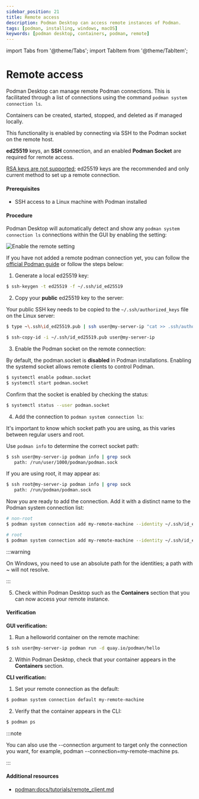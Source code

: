 ```yaml
---
sidebar_position: 21
title: Remote access
description: Podman Desktop can access remote instances of Podman.
tags: [podman, installing, windows, macOS]
keywords: [podman desktop, containers, podman, remote]
---
```


import Tabs from '@theme/Tabs';
import TabItem from '@theme/TabItem';

# Remote access

Podman Desktop can manage remote Podman connections. This is facilitated through a list of connections using the command `podman system connection ls`.

Containers can be created, started, stopped, and deleted as if managed locally.

This functionality is enabled by connecting via SSH to the Podman socket on the remote host.

**ed25519** keys, an **SSH** connection, and an enabled **Podman Socket** are required for remote access.

[RSA keys are not supported](https://github.com/mscdex/ssh2/issues/1375); ed25519 keys are the recommended and only current method to set up a remote connection.

#### Prerequisites

- SSH access to a Linux machine with Podman installed

#### Procedure

Podman Desktop will automatically detect and show any `podman system connection ls` connections within the GUI by enabling the setting:

![Enable the remote setting](img/remote.png)

If you have not added a remote podman connection yet, you can follow the [official Podman guide](https://github.com/containers/podman/blob/main/docs/tutorials/remote_client.md) or follow the steps below:

1. Generate a local ed25519 key:

```sh
$ ssh-keygen -t ed25519 -f ~/.ssh/id_ed25519
```

2. Copy your **public** ed25519 key to the server:

Your public SSH key needs to be copied to the `~/.ssh/authorized_keys` file on the Linux server:

<Tabs groupId="operating-systems">

<TabItem value="win" label="Windows">

```sh
$ type ~\.ssh\id_ed25519.pub | ssh user@my-server-ip "cat >> .ssh/authorized_keys"
```

</TabItem>

<TabItem value="linux-macos" label="Linux & MacOS">

```sh
$ ssh-copy-id -i ~/.ssh/id_ed25519.pub user@my-server-ip
```

</TabItem>
</Tabs>

3. Enable the Podman socket on the remote connection:

By default, the podman.socket is **disabled** in Podman installations. Enabling the systemd socket allows remote clients to control Podman.

```sh
$ systemctl enable podman.socket
$ systemctl start podman.socket
```

Confirm that the socket is enabled by checking the status:

```sh
$ systemctl status --user podman.socket
```

4. Add the connection to `podman system connection ls`:

It's important to know which socket path you are using, as this varies between regular users and root.

Use `podman info` to determine the correct socket path:

```sh
$ ssh user@my-server-ip podman info | grep sock
   path: /run/user/1000/podman/podman.sock
```

If you are using root, it may appear as:

```sh
$ ssh root@my-server-ip podman info | grep sock
   path: /run/podman/podman.sock
```

Now you are ready to add the connection. Add it with a distinct name to the Podman system connection list:

```sh
# non-root
$ podman system connection add my-remote-machine --identity ~/.ssh/id_ed25519 ssh://myuser@my-server-ip/run/user/1000/podman/podman.sock

# root
$ podman system connection add my-remote-machine --identity ~/.ssh/id_ed25519 ssh://root@my-server-ip/run/podman/podman.sock
```

:::warning

On Windows, you need to use an absolute path for the identities; a path with ~ will not resolve.

:::

5. Check within Podman Desktop such as the **Containers** section that you can now access your remote instance.

#### Verification

**GUI verification:**

1. Run a helloworld container on the remote machine:

```sh
$ ssh user@my-server-ip podman run -d quay.io/podman/hello
```

2. Within Podman Desktop, check that your container appears in the **Containers** section.

**CLI verification:**

1. Set your remote connection as the default:

```sh
$ podman system connection default my-remote-machine
```

2. Verify that the container appears in the CLI:

```sh
$ podman ps
```

:::note

You can also use the --connection argument to target only the connection you want, for example, podman --connection=my-remote-machine ps.

:::

#### Additional resources

- [podman:docs/tutorials/remote_client.md](https://github.com/containers/podman/blob/main/docs/tutorials/remote_client.md)
